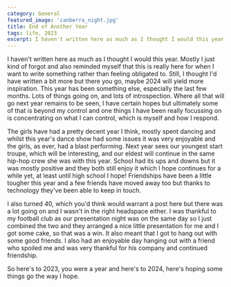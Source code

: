 ```yaml
---
category: General
featured_image: 'canberra_night.jpg'
title: End of Another Year
tags: life, 2023
excerpt: I haven't written here as much as I thought I would this year. Mostly I just kind of forgot and also reminded myself that this is really here for when I want to write something rather than feeling obligated to. Still, I thought I'd have written a bit more but there you go, maybe 2024 will yield more inspiration. This year has been something else, especially the last few months. Lots of things going on, and lots of introspection. Where all that will go next year remains to be seen, I have certain hopes but ultimately some of that is beyond my control and one things I have been really focussing on is concentrating on what I can control, which is myself and how I respond.
---
```

I haven't written here as much as I thought I would this year. Mostly I just kind of forgot and also reminded myself that this is really here for when I want to write something rather than feeling obligated to. Still, I thought I'd have written a bit more but there you go, maybe 2024 will yield more inspiration. This year has been something else, especially the last few months. Lots of things going on, and lots of introspection. Where all that will go next year remains to be seen, I have certain hopes but ultimately some of that is beyond my control and one things I have been really focussing on is concentrating on what I can control, which is myself and how I respond.

The girls have had a pretty decent year I think, mostly spent dancing and whilst this year's dance show had some issues it was very enjoyable and the girls, as ever, had a blast performing. Next year sees our youngest start troupe, which will be interesting, and our eldest will continue in the same hip-hop crew she was with this year. School had its ups and downs but it was mostly positive and they both still enjoy it which I hope continues for a while yet, at least until high school I hope! Friendships have been a little tougher this year and a few friends have moved away too but thanks to technology they've been able to keep in touch.

I also turned 40, which you'd think would warrant a post here but there was a lot going on and I wasn't in the right headspace either. I was thankful to my football club as our presentation night was on the same day so I just combined the two and they arranged a nice little presentation for me and I got some cake, so that was a win. It also meant that I got to hang out with some good friends. I also had an enjoyable day hanging out with a friend who spoiled me and was very thankful for his company and continued friendship.

So here's to 2023, you were a year and here's to 2024, here's hoping some things go the way I hope.
